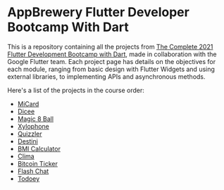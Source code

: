 # AppBrewery Flutter Developer Bootcamp With Dart

This is a repository containing all the projects from [The Complete 2021 Flutter Development Bootcamp with Dart](https://www.udemy.com/course/flutter-bootcamp-with-dart/), made in collaboration with the Google Flutter team.
Each project page has details on the objectives for each module, ranging from basic design with Flutter Widgets and using external libraries, to implementing APIs and asynchronous methods.

Here's a list of the projects in the course order:

- [MiCard](/mi_card)
- [Dicee](/dicee)
- [Magic 8 Ball](/magic_8_ball)
- [Xylophone](/xylophone)
- [Quizzler](/quizzler)
- [Destini](/destini)
- [BMI Calculator](/bmi_calculator)
- [Clima](/clima)
- [Bitcoin Ticker](/bitcoin_ticker)
- [Flash Chat](/flash_chat)
- [Todoey](/todoey)
